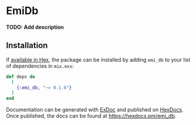 # EmiDb

**TODO: Add description**

## Installation

If [available in Hex](https://hex.pm/docs/publish), the package can be installed
by adding `emi_db` to your list of dependencies in `mix.exs`:

```elixir
def deps do
  [
    {:emi_db, "~> 0.1.0"}
  ]
end
```

Documentation can be generated with [ExDoc](https://github.com/elixir-lang/ex_doc)
and published on [HexDocs](https://hexdocs.pm). Once published, the docs can
be found at <https://hexdocs.pm/emi_db>.

